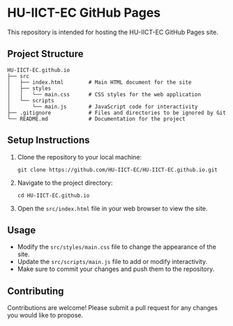# HU-IICT-EC GitHub Pages

This repository is intended for hosting the HU-IICT-EC GitHub Pages site.

## Project Structure

```
HU-IICT-EC.github.io
├── src
│   ├── index.html        # Main HTML document for the site
│   ├── styles
│   │   └── main.css      # CSS styles for the web application
│   └── scripts
│       └── main.js       # JavaScript code for interactivity
├── .gitignore            # Files and directories to be ignored by Git
└── README.md             # Documentation for the project
```

## Setup Instructions

1. Clone the repository to your local machine:
   ```
   git clone https://github.com/HU-IICT-EC/HU-IICT-EC.github.io.git
   ```

2. Navigate to the project directory:
   ```
   cd HU-IICT-EC.github.io
   ```

3. Open the `src/index.html` file in your web browser to view the site.

## Usage

- Modify the `src/styles/main.css` file to change the appearance of the site.
- Update the `src/scripts/main.js` file to add or modify interactivity.
- Make sure to commit your changes and push them to the repository.

## Contributing

Contributions are welcome! Please submit a pull request for any changes you would like to propose.
